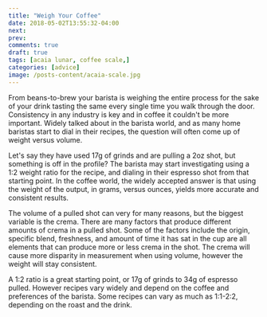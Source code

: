 ```yaml
---
title: "Weigh Your Coffee"
date: 2018-05-02T13:55:32-04:00
next: 
prev: 
comments: true
draft: true
tags: [acaia lunar, coffee scale,]
categories: [advice]
image: /posts-content/acaia-scale.jpg
---
```


<!-- KYLE EDITS -->
<p>From beans-to-brew your barista is weighing the entire process for the sake of your drink tasting the same every single time you walk through the door. Consistency in any industry is key and in coffee it couldn't be more important. Widely talked about in the barista world, and as many home baristas start to dial in their recipes, the question will often come up of weight versus volume.</p>

<!-- LACEY OG -->
<p> Let's say they have used 17g of grinds and are pulling a 2oz shot, but something is off in the profile?  The barista may start investigating using a 1:2 weight ratio for the recipe, and dialing in their espresso shot from that starting point. In the coffee world, the widely accepted answer is that using the weight of the output, in grams, versus ounces, yields more accurate and consistent results.</p>

<p>The volume of a pulled shot can very for many reasons, but the biggest variable is the crema.  There are many factors that produce different amounts of crema in a pulled shot. Some of the factors include the origin, specific blend, freshness, and amount of time it has sat in the cup are all elements that can produce more or less crema in the shot. The crema will cause more disparity in measurement when using volume, however the weight will stay consistent.</p>

<p>A 1:2 ratio is a great starting point, or 17g of grinds to 34g of espresso pulled.  However recipes vary widely and depend on the coffee and preferences of the barista.  Some recipes can vary as much as 1:1-2:2, depending on the roast and the drink.</p>
